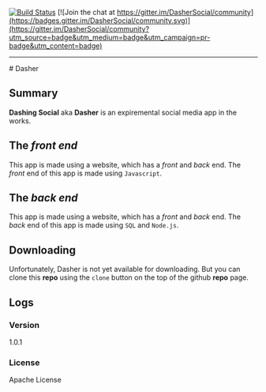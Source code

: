 [![Build Status](https://github.com/BOXEL-REBOUND/Dasher/workflows/Build/badge.svg)](https://github.com/BOXEL-REBOUND/Dasher/actions) [![Join the chat at https://gitter.im/DasherSocial/community](https://badges.gitter.im/DasherSocial/community.svg)](https://gitter.im/DasherSocial/community?utm_source=badge&utm_medium=badge&utm_campaign=pr-badge&utm_content=badge)

<hr />
# Dasher


## Summary
**Dashing Social** aka **Dasher** is an expiremental social media app in the works.

## The *front end*
This app is made using a website, which has a *front* and *back* end. The *front* end of this app is made using <code>Javascript</code>.

## The *back end*
This app is made using a website, which has a *front* and *back* end. The *back* end of this app is made using <code>SQL</code> and <code>Node.js</code>.

## Downloading
Unfortunately, Dasher is not yet available for downloading. But you can clone this **repo** using the <code>clone</code> button on the top of the github **repo** page.

## Logs
### Version
1.0.1
### License
Apache License
